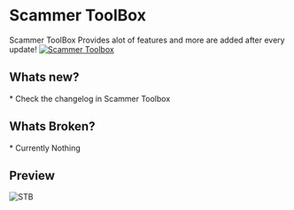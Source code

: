 <h1>Scammer ToolBox</h1>
Scammer ToolBox Provides alot of features and more are added after every update!

<a href="https://github.com/TCDG/Scammer-ToolBox/raw/master/Scammer%20Toolbox%20v1.1.9.exe">
  <img src="http://i.imgur.com/qoGP19r.png" alt="Scammer Toolbox">
</a>

<h2>Whats new?</h2>
* Check the changelog in Scammer Toolbox

<h2>Whats Broken?</h2>
* Currently Nothing

<h2>Preview</h2> 

![STB](http://i.imgur.com/EML6v0q.png "menu")
